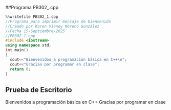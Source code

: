 ##Programa PB302_.cpp

``` cpp
%%writefile PB302_1.cpp
//Programa para imprimir mensaje de bienvenida
//Creado por Karen Vianey Moreno González
//Fecha 15-Septiembre-2025
//PB302_1.cpp
#include <iostream>
using namespace std;
int main()
{
  cout<<"Bienvenidos a programación básica en C++\n";
  cout<<"Gracias por programar en clase";
  return 0;
}
```
## Prueba de Escritorio
Bienvenidos a programación básica en C++
Gracias por programar en clase
